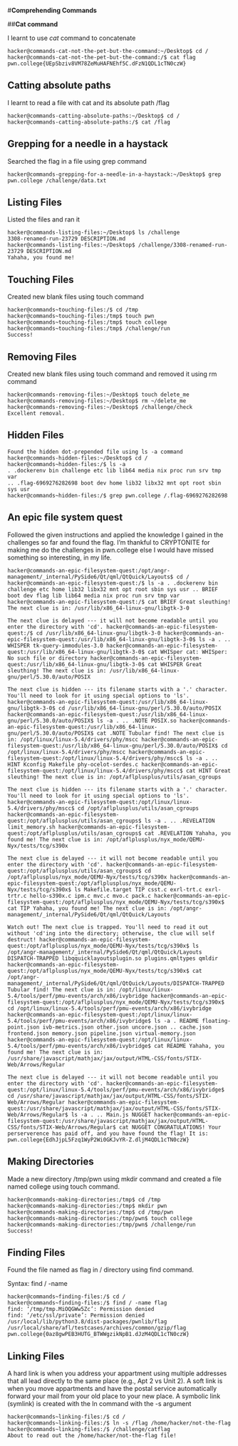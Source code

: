 #**Comprehending Commands**

##**Cat command**

I learnt to use _cat_ command to concatenate  

    hacker@commands-cat-not-the-pet-but-the-command:~/Desktop$ cd /
    hacker@commands-cat-not-the-pet-but-the-command:/$ cat flag
    pwn.college{UEpSbziv8VM78ZeMuHAFNEhf5C.dFzN1QDL1cTN0czW}


## Catting absolute paths

I learnt to read a file with cat and its absolute path /flag

    hacker@commands-catting-absolute-paths:~/Desktop$ cd /
    hacker@commands-catting-absolute-paths:/$ cat /flag


## Grepping for a needle in a haystack

Searched the flag in a file using grep command

    hacker@commands-grepping-for-a-needle-in-a-haystack:~/Desktop$ grep pwn.college /challenge/data.txt

## Listing Files

Listed the files and ran it

    hacker@commands-listing-files:~/Desktop$ ls /challenge
    3308-renamed-run-23729 DESCRIPTION.md
    hacker@commands-listing-files:~/Desktop$ /challenge/3308-renamed-run-23729 DESCRIPTION.md
    Yahaha, you found me!


## Touching Files

Created new blank files using touch command

    hacker@commands~touching-files:/$ cd /tmp
    hacker@commands~touching-files:/tmp$ touch pwn
    hacker@commands~touching-files:/tmp$ touch college
    hacker@commands~touching-files:/tmp$ /challenge/run
    Success!

## Removing Files

Created new blank files using touch command and removed it using rm command

    hacker@commands-removing-files:~/Desktop$ touch delete_me
    hacker@commands-removing-files:~/Desktop$ rm ~/delete_me
    hacker@commands-removing-files:~/Desktop$ /challenge/check
    Excellent removal.

## Hidden Files
    Found the hidden dot-prepended file using ls -a command
    hacker@commands-hidden-files:~/Desktop$ cd /
    hacker@commands~hidden-files:/$ ls -a
    . .dockerenv bin challenge etc lib lib64 media nix proc run srv tmp var
    .. .flag-6969276282698 boot dev home lib32 libx32 mnt opt root sbin sys usr
    hacker@commands~hidden-files:/$ grep pwn.college /.flag-6969276282698

## An epic file system quest

Followed the given instructions and applied the knowledge I gained in the challenges so far and found the flag.
I’m thankful to CRYPTONITE for making me do the challenges in pwn.college else I would have missed something so interesting, in my life. 

    hacker@commands-an-epic-filesystem-quest:/opt/angr-management/_internal/PySide6/Qt/qml/QtQuick/Layouts$ cd / hacker@commands-an-epic-filesystem-quest:/$ ls -a . .dockerenv bin challenge etc home lib32 libx32 mnt opt root sbin sys usr .. BRIEF boot dev flag lib lib64 media nix proc run srv tmp var hacker@commands-an-epic-filesystem-quest:/$ cat BRIEF Great sleuthing! The next clue is in: /usr/lib/x86_64-linux-gnu/libgtk-3-0

    The next clue is delayed --- it will not become readable until you enter the directory with 'cd'. hacker@commands-an-epic-filesystem-quest:/$ cd /usr/lib/x86_64-linux-gnu/libgtk-3-0 hacker@commands-an-epic-filesystem-quest:/usr/lib/x86_64-linux-gnu/libgtk-3-0$ ls -a . .. WHISPER tk-query-immodules-3.0 hacker@commands-an-epic-filesystem-quest:/usr/lib/x86_64-linux-gnu/libgtk-3-0$ cat WHISper cat: WHISper: No such file or directory hacker@commands-an-epic-filesystem-quest:/usr/lib/x86_64-linux-gnu/libgtk-3-0$ cat WHISPER Great sleuthing! The next clue is in: /usr/lib/x86_64-linux-gnu/perl/5.30.0/auto/POSIX

    The next clue is hidden --- its filename starts with a '.' character. You'll need to look for it using special options to 'ls'. hacker@commands-an-epic-filesystem-quest:/usr/lib/x86_64-linux-gnu/libgtk-3-0$ cd /usr/lib/x86_64-linux-gnu/perl/5.30.0/auto/POSIX hacker@commands-an-epic-filesystem-quest:/usr/lib/x86_64-linux-gnu/perl/5.30.0/auto/POSIX$ ls -a . .. .NOTE POSIX.so hacker@commands-an-epic-filesystem-quest:/usr/lib/x86_64-linux-gnu/perl/5.30.0/auto/POSIX$ cat .NOTE Tubular find! The next clue is in: /opt/linux/linux-5.4/drivers/phy/mscc hacker@commands-an-epic-filesystem-quest:/usr/lib/x86_64-linux-gnu/perl/5.30.0/auto/POSIX$ cd /opt/linux/linux-5.4/drivers/phy/mscc hacker@commands-an-epic-filesystem-quest:/opt/linux/linux-5.4/drivers/phy/mscc$ ls -a . .. HINT Kconfig Makefile phy-ocelot-serdes.c hacker@commands-an-epic-filesystem-quest:/opt/linux/linux-5.4/drivers/phy/mscc$ cat HINT Great sleuthing! The next clue is in: /opt/aflplusplus/utils/asan_cgroups

    The next clue is hidden --- its filename starts with a '.' character. You'll need to look for it using special options to 'ls'. hacker@commands-an-epic-filesystem-quest:/opt/linux/linux-5.4/drivers/phy/mscc$ cd /opt/aflplusplus/utils/asan_cgroups hacker@commands-an-epic-filesystem-quest:/opt/aflplusplus/utils/asan_cgroups$ ls -a . .. .REVELATION limit_memory.sh hacker@commands-an-epic-filesystem-quest:/opt/aflplusplus/utils/asan_cgroups$ cat .REVELATION Yahaha, you found me! The next clue is in: /opt/aflplusplus/nyx_mode/QEMU-Nyx/tests/tcg/s390x

    The next clue is delayed --- it will not become readable until you enter the directory with 'cd'. hacker@commands-an-epic-filesystem-quest:/opt/aflplusplus/utils/asan_cgroups$ cd /opt/aflplusplus/nyx_mode/QEMU-Nyx/tests/tcg/s390x hacker@commands-an-epic-filesystem-quest:/opt/aflplusplus/nyx_mode/QEMU-Nyx/tests/tcg/s390x$ ls Makefile.target TIP csst.c exrl-trt.c exrl-trtr.c hello-s390x.c ipm.c mvc.c mvo.c pack.c hacker@commands-an-epic-filesystem-quest:/opt/aflplusplus/nyx_mode/QEMU-Nyx/tests/tcg/s390x$ cat TIP Yahaha, you found me! The next clue is in: /opt/angr-management/_internal/PySide6/Qt/qml/QtQuick/Layouts

    Watch out! The next clue is trapped. You'll need to read it out without 'cd'ing into the directory; otherwise, the clue will self destruct! hacker@commands-an-epic-filesystem-quest:/opt/aflplusplus/nyx_mode/QEMU-Nyx/tests/tcg/s390x$ ls /opt/angr-management/_internal/PySide6/Qt/qml/QtQuick/Layouts DISPATCH-TRAPPED libqquicklayoutsplugin.so plugins.qmltypes qmldir hacker@commands-an-epic-filesystem-quest:/opt/aflplusplus/nyx_mode/QEMU-Nyx/tests/tcg/s390x$ cat /opt/angr-management/_internal/PySide6/Qt/qml/QtQuick/Layouts/DISPATCH-TRAPPED Tubular find! The next clue is in: /opt/linux/linux-5.4/tools/perf/pmu-events/arch/x86/ivybridge hacker@commands-an-epic-filesystem-quest:/opt/aflplusplus/nyx_mode/QEMU-Nyx/tests/tcg/s390x$ cd /opt/linux/linux-5.4/tools/perf/pmu-events/arch/x86/ivybridge hacker@commands-an-epic-filesystem-quest:/opt/linux/linux-5.4/tools/perf/pmu-events/arch/x86/ivybridge$ ls -a . README floating-point.json ivb-metrics.json other.json uncore.json .. cache.json frontend.json memory.json pipeline.json virtual-memory.json hacker@commands-an-epic-filesystem-quest:/opt/linux/linux-5.4/tools/perf/pmu-events/arch/x86/ivybridge$ cat README Yahaha, you found me! The next clue is in: /usr/share/javascript/mathjax/jax/output/HTML-CSS/fonts/STIX-Web/Arrows/Regular

    The next clue is delayed --- it will not become readable until you enter the directory with 'cd'. hacker@commands-an-epic-filesystem-quest:/opt/linux/linux-5.4/tools/perf/pmu-events/arch/x86/ivybridge$ cd /usr/share/javascript/mathjax/jax/output/HTML-CSS/fonts/STIX-Web/Arrows/Regular hacker@commands-an-epic-filesystem-quest:/usr/share/javascript/mathjax/jax/output/HTML-CSS/fonts/STIX-Web/Arrows/Regular$ ls -a . .. Main.js NUGGET hacker@commands-an-epic-filesystem-quest:/usr/share/javascript/mathjax/jax/output/HTML-CSS/fonts/STIX-Web/Arrows/Regular$ cat NUGGET CONGRATULATIONS! Your perserverence has paid off, and you have found the flag! It is: pwn.college{EdhJjpL5Fzq1WyP2Wi0GKJvYR-Z.dljM4QDL1cTN0czW}

## Making Directories

Made a new directory /tmp/pwn using mkdir command and created a file named college using touch command.

    hacker@commands-making-directories:/tmp$ cd /tmp
    hacker@commands-making-directories:/tmp$ mkdir pwn
    hacker@commands-making-directories:/tmp$ cd /tmp/pwn
    hacker@commands-making-directories:/tmp/pwn$ touch college
    hacker@commands-making-directories:/tmp/pwn$ /challenge/run
    Success!

## Finding Files

Found the file named as flag in / directory using find command.

Syntax: find / -name <filename>

    hacker@commands~finding-files:/$ cd /
    hacker@commands~finding-files:/$ find / -name flag
    find: ‘/tmp/tmp.MiOQGWw5Zc’: Permission denied
    find: ‘/etc/ssl/private’: Permission denied
    /usr/local/lib/python3.8/dist-packages/pwnlib/flag
    /usr/local/share/afl/testcases/archives/common/gzip/flag
    pwn.college{0az8gwPEB3HUTG_BTWWgzikNpB1.dJzM4QDL1cTN0czW}

## Linking Files

A hard link is when you address your appartment using multiple addresses that all lead directly to the same place (e.g., Apt 2 vs Unit 2).
A soft link is when you move appartments and have the postal service automatically forward your mail from your old place to your new place.
A symbolic link (symlink) is created with the ln command with the -s argument

    hacker@commands~linking-files:/$ cd /
    hacker@commands~linking-files:/$ ln -s /flag /home/hacker/not-the-flag
    hacker@commands~linking-files:/$ /challenge/catflag
    About to read out the /home/hacker/not-the-flag file!

